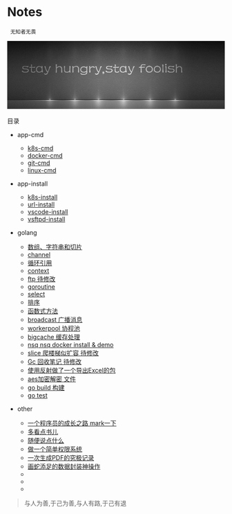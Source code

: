 # Notes

```
 无知者无畏
```

![img.png](https://github.com/feng6917/blog/blob/main/asserts/stay.01.jpg)


目录

* app-cmd
  * [k8s-cmd](https://github.com/feng6917/blog/blob/main/app-cmd/k8s-cmd.md)
  * [docker-cmd](https://github.com/feng6917/blog/blob/main/app-cmd/docker-cmd.md)
  * [git-cmd](https://github.com/feng6917/blog/blob/main/app-cmd/git-cmd.md)
  * [linux-cmd](https://github.com/feng6917/blog/blob/main/app-cmd/linux-cmd.md)

* app-install
  * [k8s-install](https://github.com/feng6917/blog/blob/main/app-install/k8s-install.md)
  * [url-install](https://github.com/feng6917/blog/blob/main/app-install/url-install.md)
  * [vscode-install](https://github.com/feng6917/blog/blob/main/app-install/vscode-install.md)
  * [vsftpd-install](https://github.com/feng6917/blog/blob/main/app-install/vsftpd-install.md)  

* golang
  * [数组、字符串和切片](https://github.com/feng6917/blog/tree/main/golang/arraySliceString)
  * [channel](https://github.com/feng6917/blog/tree/main/golang/channel)
  * [循环引用](https://github.com/feng6917/blog/tree/main/golang/circularReference/readme.md)
  * [context](https://github.com/feng6917/blog/tree/main/golang/context/readme.md)
  * [ftp 待修改](https://github.com/feng6917/blog/tree/main/golang/ftp/example.go)
  * [goroutine](https://github.com/feng6917/blog/tree/main/golang/goroutine/example.go)
  * [select](https://github.com/feng6917/blog/tree/main/golang/select/example.go)
  * [排序](https://github.com/feng6917/blog/tree/main/golang/sort/example.go)
  * [函数式方法](https://github.com/feng6917/blog/tree/main/golang/optionFunc/optionFunc.go)
  * [broadcast 广播消息](https://github.com/feng6917/blog/tree/main/golang/broadcast/broadcast.go)
  * [workerpool 协程池](https://github.com/gammazero/workerpool)
  * [bigcache 缓存处理](https://github.com/feng6917/blog/tree/main/golang/bigcache)
  * [nsq nsq docker install & demo](https://github.com/feng6917/blog/tree/main/golang/nsq)
  * [slice 爬楼梯似扩容 待修改](https://github.com/feng6917/blog/blob/main/golang/slice-add.md)
  * [Gc 回收笔记 待修改](https://github.com/feng6917/blog/blob/main/golang/gc-write.md)
  * [使用反射做了一个导出Excel的包](https://github.com/feng6917/blog/blob/main/golang/reflect-excel.md)
  * [aes加密解密 文件](https://github.com/feng6917/blog/blob/main/golang/fileAes/server/main.go)
  * [go build 构建](https://github.com/feng6917/blog/blob/main/golang/fileAes/Readme.md)
  * [go test](https://github.com/feng6917/blog/blob/main/golang/test)

* other
  * [一个程序员的成长之路 mark一下](https://github.com/fouber/blog/issues/41)
  * [多看点书儿](https://github.com/feng6917/blog/blob/main/other/book-history.md) 
  * [随便说点什么](https://github.com/feng6917/blog/blob/main/other/say-say.md)
  * [做一个简单权限系统](https://github.com/feng6917/blog/blob/main/other/simple-policy.md)
  * [一次生成PDF的究极记录](https://github.com/feng6917/blog/blob/main/other/gen-pdf.md)
  * [画蛇添足的数据封装神操作](https://github.com/feng6917/blog/blob/main/other/mysql-many.md)
  * []()
  * []()
  * []() 


  


  
> 与人为善,于己为善,与人有路,于己有退  
